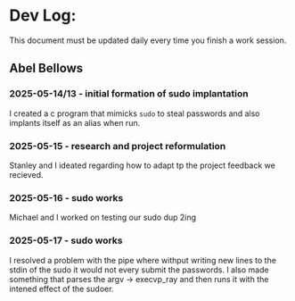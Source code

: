 # Dev Log:

This document must be updated daily every time you finish a work session.

## Abel Bellows

### 2025-05-14/13 - initial formation of sudo implantation
I created a c program that mimicks `sudo` to steal passwords and also implants itself as an alias when run.

### 2025-05-15 - research and project reformulation
Stanley and I ideated regarding how to adapt tp the project feedback we recieved.
### 2025-05-16 - sudo works
Michael and I worked on testing our sudo dup 2ing
### 2025-05-17 - sudo works
I resolved a problem with the pipe where withput writing new lines to the stdin of the sudo it would not every submit the passwords. I also made something that parses the argv -> execvp_ray and then runs it with the intened effect of the sudoer.
